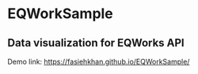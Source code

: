 # EQWorkSample 
## Data visualization for EQWorks API 
Demo link: https://fasiehkhan.github.io/EQWorkSample/
